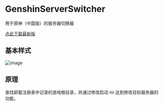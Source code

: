 # GenshinServerSwitcher
用于原神（中国版）的服务器切换器  

[点此下载最新版](https://github.com/Hidden-Corner/GenshinServerSwitcher/releases/latest/download/GenshinServerSwitcher.exe)

## 基本样式
![image](https://raw.githubusercontent.com/Hidden-Corner/GenshinServerSwitcher/master/Resources/%E6%A0%B7%E5%BC%8F.png)

## 原理
查找卸载注册表中记录的游戏根目录，并通过修改启动 ini 达到修改目标服务器的功能。
